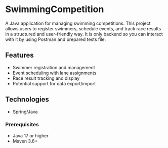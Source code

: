 # SwimmingCompetition

A Java application for managing swimming competitions. 
This project allows users to register swimmers, schedule events, and track race results in a structured and user-friendly way. 
It is only backend so you can interact with it by using Postman and prepared tests file.

## Features
- Swimmer registration and management
- Event scheduling with lane assignments
- Race result tracking and display
- Potential support for data export/import

## Technologies 
- Spring/Java

### Prerequisites
- Java 17 or higher
- Maven 3.6+
